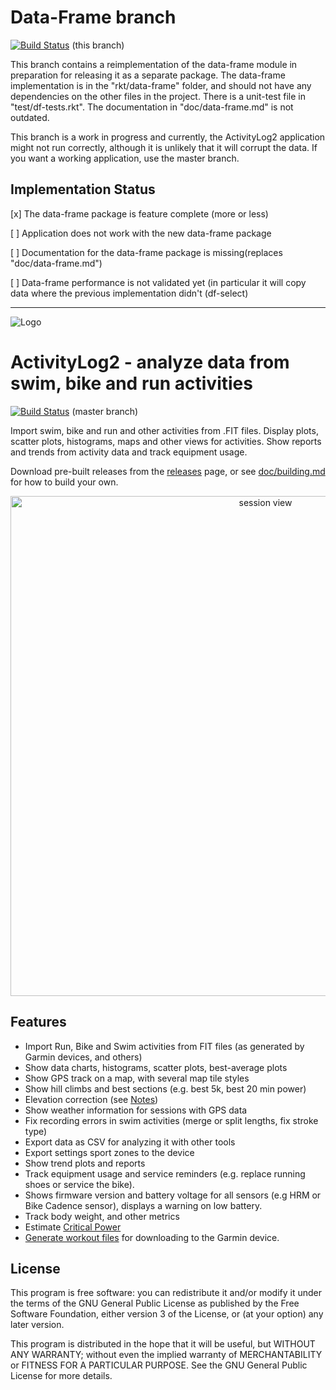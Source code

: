# Data-Frame branch

[![Build Status](https://travis-ci.org/alex-hhh/ActivityLog2.svg?branch=data-frame)](https://travis-ci.org/alex-hhh/ActivityLog2) (this branch)

This branch contains a reimplementation of the data-frame module in
preparation for releasing it as a separate package.  The data-frame
implementation is in the "rkt/data-frame" folder, and should not have any
dependencies on the other files in the project.  There is a unit-test file in
"test/df-tests.rkt".  The documentation in "doc/data-frame.md" is not
outdated.

This branch is a work in progress and currently, the ActivityLog2 application
might not run correctly, although it is unlikely that it will corrupt the
data.  If you want a working application, use the master branch.

## Implementation Status

[x] The data-frame package is feature complete (more or less)

[ ] Application does not work with the new data-frame package

[ ] Documentation for the data-frame package is missing(replaces
    "doc/data-frame.md")

[ ] Data-frame performance is not validated yet (in particular it will copy
    data where the previous implementation didn't (df-select)

----

![Logo](img/logo/ActivityLog2.png)

# ActivityLog2 - analyze data from swim, bike and run activities

[![Build Status](https://travis-ci.org/alex-hhh/ActivityLog2.svg?branch=master)](https://travis-ci.org/alex-hhh/ActivityLog2) (master branch)

Import swim, bike and run and other activities from .FIT files.  Display
plots, scatter plots, histograms, maps and other views for activities.  Show
reports and trends from activity data and track equipment usage.

Download pre-built releases from
the [releases](https://github.com/alex-hhh/ActivityLog2/releases) page, or
see [doc/building.md](doc/building.md) for how to build your own.

<p align="center">
<img align="center" width="800" 
     alt="session view" 
     src="https://drive.google.com/uc?export=download&id=1sktF8A_3CCe-9KYdc7YHJWLsDTs4ffy8" />
</p>

## Features

* Import Run, Bike and Swim activities from FIT files (as generated by Garmin
  devices, and others)
* Show data charts, histograms, scatter plots, best-average plots
* Show GPS track on a map, with several map tile styles
* Show hill climbs and best sections (e.g. best 5k, best 20 min power)
* Elevation correction (see [Notes](./doc/elevation-correction.md))
* Show weather information for sessions with GPS data
* Fix recording errors in swim activities (merge or split lengths, fix stroke
  type)
* Export data as CSV for analyzing it with other tools
* Export settings sport zones to the device
* Show trend plots and reports
* Track equipment usage and service reminders (e.g. replace running shoes or
  service the bike).
* Shows firmware version and battery voltage for all sensors (e.g HRM or Bike
  Cadence sensor), displays a warning on low battery.
* Track body weight, and other metrics
* Estimate [Critical Power](./doc/critical-power.md)
* [Generate workout files](https://alex-hhh.github.io/2018/05/running-and-cycling-workout-editor.html)
  for downloading to the Garmin device.

## License

This program is free software: you can redistribute it and/or modify it under
the terms of the GNU General Public License as published by the Free Software
Foundation, either version 3 of the License, or (at your option) any later
version.

This program is distributed in the hope that it will be useful, but WITHOUT
ANY WARRANTY; without even the implied warranty of MERCHANTABILITY or FITNESS
FOR A PARTICULAR PURPOSE.  See the GNU General Public License for more
details.
